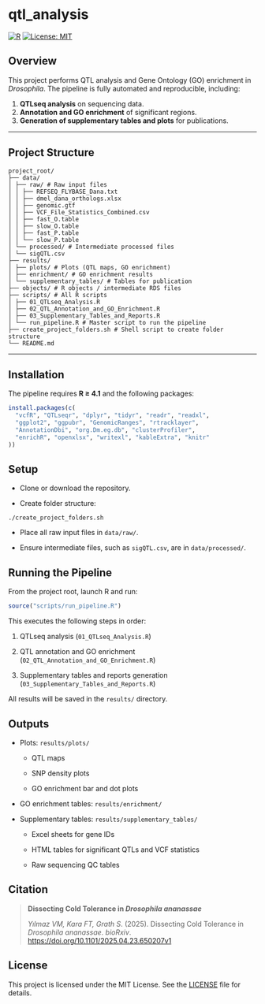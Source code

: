 # qtl_analysis

[![R](https://img.shields.io/badge/R-%3E%3D4.1-blue.svg)](https://www.r-project.org/) 
[![License: MIT](https://img.shields.io/badge/License-MIT-yellow.svg)](https://opensource.org/licenses/MIT)

## Overview

This project performs QTL analysis and Gene Ontology (GO) enrichment in *Drosophila*. The pipeline is fully automated and reproducible, including:

1. **QTLseq analysis** on sequencing data.  
2. **Annotation and GO enrichment** of significant regions.  
3. **Generation of supplementary tables and plots** for publications.

---

## Project Structure
```
project_root/
├── data/
│ ├── raw/ # Raw input files
│ │ ├── REFSEQ_FLYBASE_Dana.txt
│ │ ├── dmel_dana_orthologs.xlsx
│ │ ├── genomic.gtf
│ │ ├── VCF_File_Statistics_Combined.csv
│ │ ├── fast_O.table
│ │ ├── slow_O.table
│ │ ├── fast_P.table
│ │ └── slow_P.table
│ └── processed/ # Intermediate processed files
│ └── sigQTL.csv
├── results/
│ ├── plots/ # Plots (QTL maps, GO enrichment)
│ ├── enrichment/ # GO enrichment results
│ └── supplementary_tables/ # Tables for publication
├── objects/ # R objects / intermediate RDS files
├── scripts/ # All R scripts
│ ├── 01_QTLseq_Analysis.R
│ ├── 02_QTL_Annotation_and_GO_Enrichment.R
│ ├── 03_Supplementary_Tables_and_Reports.R
│ └── run_pipeline.R # Master script to run the pipeline
├── create_project_folders.sh # Shell script to create folder structure
└── README.md
```


---

## Installation

The pipeline requires **R ≥ 4.1** and the following packages:

```r
install.packages(c(
  "vcfR", "QTLseqr", "dplyr", "tidyr", "readr", "readxl", 
  "ggplot2", "ggpubr", "GenomicRanges", "rtracklayer", 
  "AnnotationDbi", "org.Dm.eg.db", "clusterProfiler", 
  "enrichR", "openxlsx", "writexl", "kableExtra", "knitr"
))
```
## Setup

- Clone or download the repository.

- Create folder structure:

```chmod +x create_project_folders.sh
./create_project_folders.sh
```

- Place all raw input files in `data/raw/`.

- Ensure intermediate files, such as `sigQTL.csv`, are in `data/processed/`.

## Running the Pipeline

From the project root, launch R and run:

```r
source("scripts/run_pipeline.R")
```
This executes the following steps in order:

1. QTLseq analysis (`01_QTLseq_Analysis.R`)

2. QTL annotation and GO enrichment (`02_QTL_Annotation_and_GO_Enrichment.R`)

3. Supplementary tables and reports generation (`03_Supplementary_Tables_and_Reports.R`)

All results will be saved in the `results/` directory.

## Outputs

- Plots: `results/plots/`

  - QTL maps

  - SNP density plots

  - GO enrichment bar and dot plots

- GO enrichment tables: `results/enrichment/`

- Supplementary tables: `results/supplementary_tables/`

  - Excel sheets for gene IDs

  - HTML tables for significant QTLs and VCF statistics

  - Raw sequencing QC tables

## Citation

> **Dissecting Cold Tolerance in *Drosophila ananassae***
> 
> *Yılmaz VM, Kara FT, Grath S*. (2025). Dissecting Cold Tolerance in *Drosophila ananassae*. *bioRxiv*. https://doi.org/10.1101/2025.04.23.650207v1

## License

This project is licensed under the MIT License. See the [LICENSE](LICENSE) file for details.

